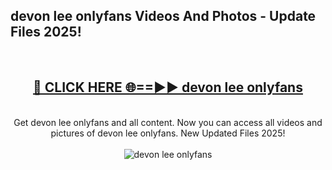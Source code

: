 <h2>devon lee onlyfans Videos And Photos - Update Files 2025!</h2>
<br>
<div align="center">
<h2><a href="https://linkcuts.com/hfmhzwbr" rel="nofollow">🔴 CLICK HERE 🌐==►► devon lee onlyfans</a></h2>
<br>
Get devon lee onlyfans and all content. Now you can access all videos and pictures of devon lee onlyfans. New Updated Files 2025!
<br>
<br>
<a href="https://linkcuts.com/hfmhzwbr" rel="nofollow" data-target="animated-image.originalLink"><img src="https://i.ibb.co.com/WyWwxjT/player-gif2.gif" alt="devon lee onlyfans" style="max-width: 100%; display: inline-block;" data-target="animated-image.originalImage"></a>
</div>
<br>